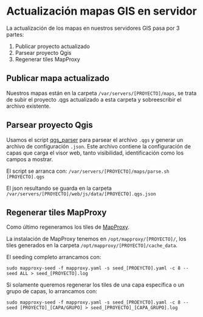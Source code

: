# Actualización mapas GIS en servidor

La actualización de los mapas en nuestros servidores GIS pasa por 3 partes:

1. Publicar proyecto actualizado
2. Parsear proyecto Qgis
3. Regenerar tiles MapProxy

## Publicar mapa actualizado

Nuestros mapas están en la carpeta `/var/servers/[PROYECTO]/maps`, se trata de subir el proyecto .qgs actualizado a esta carpeta y sobreescribir el archivo existente.

## Parsear proyecto Qgis

Usamos el script [qgs_parser](https://github.com/geraldo/qgs_parser) para parsear el archivo `.qgs` y generar un archivo de configuración `.json`. Este archivo contiene la configuración de capas que carga el visor web, tanto visibilidad, identificación como los campos a mostrar.

El script se arranca con: `/var/servers/[PROYECTO]/maps/parse.sh [PROYECTO].qgs`

El json resultando se guarda en la carpeta `/var/servers/[PROYECTO]/web/js/data/[PROYECTO].qgs.json`

## Regenerar tiles MapProxy

Como último regeneramos los tiles de [MapProxy](https://mapproxy.org/).

La instalación de MapProxy tenemos en `/opt/mapproxy/[PROYECTO]/`, los tiles generados en la carpeta `/opt/mapproxy/[PROYECTO]/cache_data`.

El seeding completo arrancamos con:

`sudo mapproxy-seed -f mapproxy.yaml -s seed_[PROEYCTO].yaml -c 8 --seed ALL > seed_[PROYECTO].log`

Si solamente queremos regenerar los tiles de una capa específica o un grupo de capas, lo arrancamos con:

`sudo mapproxy-seed -f mapproxy.yaml -s seed_[PROEYCTO].yaml -c 8 --seed [PROYECTO]_[CAPA/GRUPO] > seed_[PROYECTO]_[CAPA_GRUPO].log`
